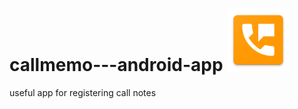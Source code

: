   # callmemo---android-app    <img src="Images/logo.png" width="100">
useful app for registering call notes   
